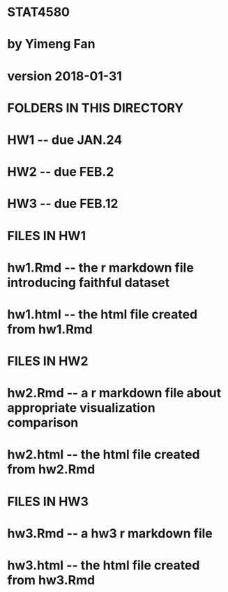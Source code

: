 # STAT4580
# by Yimeng Fan
# version 2018-01-31
#
# FOLDERS IN THIS DIRECTORY
# HW1       -- due JAN.24
# HW2       -- due FEB.2
# HW3       -- due FEB.12
#
# FILES IN HW1
# hw1.Rmd   -- the r markdown file introducing faithful dataset
# hw1.html  -- the html file created from hw1.Rmd
#
# FILES IN HW2
# hw2.Rmd   -- a r markdown file about appropriate visualization comparison
# hw2.html  -- the html file created from hw2.Rmd
#
# FILES IN HW3
# hw3.Rmd   -- a hw3 r markdown file
# hw3.html  -- the html file created from hw3.Rmd
